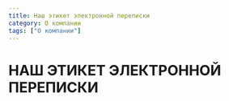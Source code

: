 ```yaml
---
title: Наш этикет электронной переписки
category: О компании
tags: ["О компании"]
---
```

# НАШ ЭТИКЕТ ЭЛЕКТРОННОЙ ПЕРЕПИСКИ
